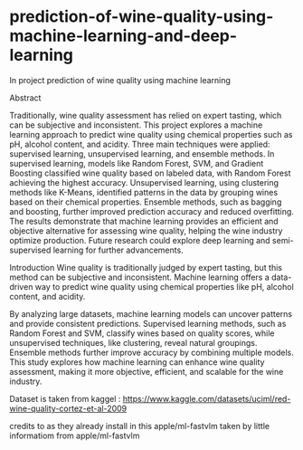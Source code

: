 # prediction-of-wine-quality-using-machine-learning-and-deep-learning
In project prediction of wine quality using machine learning

Abstract

Traditionally, wine quality assessment has relied on expert tasting, which can be subjective and inconsistent. This project explores a machine learning approach to predict wine quality using chemical properties such as pH, alcohol content, and acidity. Three main techniques were applied: supervised learning, unsupervised learning, and ensemble methods. In supervised learning, models like Random Forest, SVM, and Gradient Boosting classified wine quality based on labeled data, with Random Forest achieving the highest accuracy. Unsupervised learning, using clustering methods like K-Means, identified patterns in the data by grouping wines based on their chemical properties. Ensemble methods, such as bagging and boosting, further improved prediction accuracy and reduced overfitting. The results demonstrate that machine learning provides an efficient and objective alternative for assessing wine quality, helping the wine industry optimize production. Future research could explore deep learning and semi-supervised learning for further advancements.

Introduction
Wine quality is traditionally judged by expert tasting, but this method can be subjective and inconsistent. Machine learning offers a data-driven way to predict wine quality using chemical properties like pH, alcohol content, and acidity.

By analyzing large datasets, machine learning models can uncover patterns and provide consistent predictions. Supervised learning methods, such as Random Forest and SVM, classify wines based on quality scores, while unsupervised techniques, like clustering, reveal natural groupings. Ensemble methods further improve accuracy by combining multiple models.
This study explores how machine learning can enhance wine quality assessment, making it more objective, efficient, and scalable for the wine industry.

Dataset is taken from kaggel : https://www.kaggle.com/datasets/uciml/red-wine-quality-cortez-et-al-2009

credits to as they already install in this 
apple/ml-fastvlm
taken by little informatiom from 
apple/ml-fastvlm
